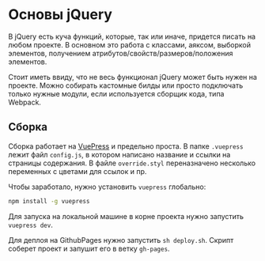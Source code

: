 # Основы jQuery
В jQuery есть куча функций, которые, так или иначе, придется писать на любом проекте. В основном это работа с классами, аяксом, выборкой элементов, получением атрибутов/свойств/размеров/положения элементов.

Стоит иметь ввиду, что не весь функционал jQuery может быть нужен на проекте. Можно собирать кастомные билды или просто подключать только нужные модули, если используется сборщик кода, типа Webpack.

## Сборка
Сборка работает на [VuePress](http://vuepress.vuejs.org) и предельно проста. В папке `.vuepress` лежит файл `config.js`, в котором написано название и ссылки на страницы содержания. В файле `override.styl` переназначено несколько переменных с цветами для ссылок и пр.

Чтобы заработало, нужно установить `vuepress` глобально:

```bash
npm install -g vuepress
```

Для запуска на локальной машине в корне проекта нужно запустить `vuepress dev`.

Для деплоя на GithubPages нужно запустить `sh deploy.sh`. Скрипт соберет проект и запушит его в ветку `gh-pages`.

